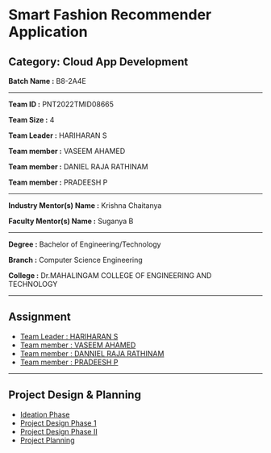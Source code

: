 # Smart Fashion Recommender Application


## Category: Cloud App Development


**Batch Name :** B8-2A4E

---

**Team ID :** PNT2022TMID08665

**Team Size :** 4

**Team Leader :** HARIHARAN S

**Team member :** VASEEM AHAMED

**Team member :** DANIEL RAJA RATHINAM

**Team member :** PRADEESH P

---
**Industry Mentor(s) Name :** Krishna Chaitanya

**Faculty Mentor(s) Name :** Suganya B

---

**Degree	:**	
Bachelor of Engineering/Technology

**Branch	:**	
Computer Science Engineering

**College	:**	
 Dr.MAHALINGAM COLLEGE OF ENGINEERING AND TECHNOLOGY

---
## Assignment  

 - [Team Leader : HARIHARAN S](https://github.com/IBM-EPBL/IBM-Project-2681-1658481030/tree/main/Assessment/Team%20lead)
 - [Team member : VASEEM AHAMED](https://github.com/IBM-EPBL/IBM-Project-2681-1658481030/tree/main/Assessment/Vaseem)
 - [Team member : DANNIEL RAJA RATHINAM](https://github.com/IBM-EPBL/IBM-Project-2681-1658481030/tree/main/Assessment/Daniel)
 - [Team member : PRADEESH P](https://github.com/IBM-EPBL/IBM-Project-2681-1658481030/tree/main/Assessment/Pradeesh)
---
## Project Design & Planning
- [Ideation Phase](https://github.com/IBM-EPBL/IBM-Project-2681-1658481030/tree/main/Pre-Development/Ideation%20phase)
- [Project Design Phase 1](https://github.com/IBM-EPBL/IBM-Project-2681-1658481030/tree/main/Pre-Development/Project%20Design%20Phase%20I)
- [Project Design Phase II](https://github.com/IBM-EPBL/IBM-Project-2681-1658481030/tree/main/Pre-Development/Project%20Design%20Phase%20II)
- [Project Planning](https://github.com/IBM-EPBL/IBM-Project-2681-1658481030/tree/main/Pre-Development/Project%20Planning)

